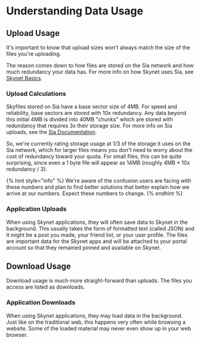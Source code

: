 # Understanding Data Usage

## Upload Usage

It's important to know that upload sizes won't always match the size of the files you're uploading.

The reason comes down to how files are stored on the Sia network and how much redundancy your data has. For more info on how Skynet uses Sia, see [Skynet Basics](https://support.siasky.net/skynet-basics).

### Upload Calculations

Skyfiles stored on Sia have a base sector size of 4MB. For speed and reliability, base sectors are stored with 10x redundancy. Any data beyond this initial 4MB is divided into 40MB "chunks" which are stored with redundancy that requires 3x their storage size. For more info on Sia uploads, see the [Sia Documentation](https://support.sia.tech/renting/managing-your-files#uploading).

So, we're currently rating storage usage at 1/3 of the storage it uses on the Sia network, which for larger files means you don't need to worry about the cost of redundancy toward your quota. For small files, this can be quite surprising, since even a 1 byte file will appear as 14MB \(roughly 4MB \* 10x redundancy / 3\).

{% hint style="info" %}
We're aware of the confusion users are facing with these numbers and plan to find better solutions that better explain how we arrive at our numbers. Expect these numbers to change.
{% endhint %}

### Application Uploads

When using Skynet applications, they will often save data to Skynet in the background. This usually takes the form of formatted text \(called JSON\) and it might be a post you made, your friend list, or your user profile. The files are important data for the Skynet apps and will be attached to your portal account so that they remained pinned and available on Skynet.

## Download Usage

Download usage is much more straight-forward than uploads. The files you access are listed as downloads.

### Application Downloads

When using Skynet applications, they may load data in the background. Just like on the traditional web, this happens very often while browsing a website. Some of the loaded material may never even show up in your web browser.

